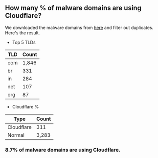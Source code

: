 ## How many % of malware domains are using Cloudflare?


We downloaded the malware domains from [here](https://urlhaus.abuse.ch) and filter out duplicates.
Here's the result.


[//]: # (start replacement)


- Top 5 TLDs

| TLD | Count |
| --- | --- |
| com | 1,846 |
| br | 331 |
| in | 284 |
| net | 107 |
| org | 87 |


- Cloudflare %

| Type | Count |
| --- | --- |
| Cloudflare | 311 |
| Normal | 3,283 |


### 8.7% of malware domains are using Cloudflare.